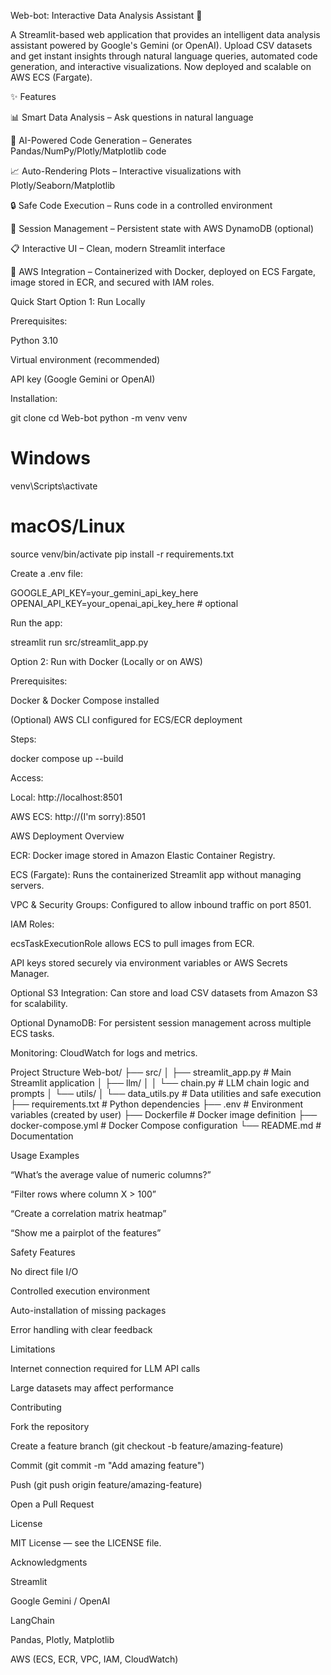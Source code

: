 Web-bot: Interactive Data Analysis Assistant 🤖

A Streamlit-based web application that provides an intelligent data analysis assistant powered by Google's Gemini (or OpenAI). Upload CSV datasets and get instant insights through natural language queries, automated code generation, and interactive visualizations. Now deployed and scalable on AWS ECS (Fargate).

✨ Features

📊 Smart Data Analysis – Ask questions in natural language

🤖 AI-Powered Code Generation – Generates Pandas/NumPy/Plotly/Matplotlib code

📈 Auto-Rendering Plots – Interactive visualizations with Plotly/Seaborn/Matplotlib

🔒 Safe Code Execution – Runs code in a controlled environment

💾 Session Management – Persistent state with AWS DynamoDB (optional)

📋 Interactive UI – Clean, modern Streamlit interface

🚀 AWS Integration – Containerized with Docker, deployed on ECS Fargate, image stored in ECR, and secured with IAM roles.

Quick Start
Option 1: Run Locally

Prerequisites:

Python 3.10

Virtual environment (recommended)

API key (Google Gemini or OpenAI)

Installation:

git clone <repo-url>
cd Web-bot
python -m venv venv
# Windows
venv\Scripts\activate
# macOS/Linux
source venv/bin/activate
pip install -r requirements.txt


Create a .env file:

GOOGLE_API_KEY=your_gemini_api_key_here
OPENAI_API_KEY=your_openai_api_key_here # optional


Run the app:

streamlit run src/streamlit_app.py

Option 2: Run with Docker (Locally or on AWS)

Prerequisites:

Docker & Docker Compose installed

(Optional) AWS CLI configured for ECS/ECR deployment

Steps:

docker compose up --build


Access:

Local: http://localhost:8501

AWS ECS: http://(I'm sorry):8501

AWS Deployment Overview

ECR: Docker image stored in Amazon Elastic Container Registry.

ECS (Fargate): Runs the containerized Streamlit app without managing servers.

VPC & Security Groups: Configured to allow inbound traffic on port 8501.

IAM Roles:

ecsTaskExecutionRole allows ECS to pull images from ECR.

API keys stored securely via environment variables or AWS Secrets Manager.

Optional S3 Integration: Can store and load CSV datasets from Amazon S3 for scalability.

Optional DynamoDB: For persistent session management across multiple ECS tasks.

Monitoring: CloudWatch for logs and metrics.

Project Structure
Web-bot/
├── src/
│   ├── streamlit_app.py       # Main Streamlit application
│   ├── llm/
│   │   └── chain.py           # LLM chain logic and prompts
│   └── utils/
│       └── data_utils.py      # Data utilities and safe execution
├── requirements.txt           # Python dependencies
├── .env                       # Environment variables (created by user)
├── Dockerfile                 # Docker image definition
├── docker-compose.yml         # Docker Compose configuration
└── README.md                  # Documentation

Usage Examples

“What’s the average value of numeric columns?”

“Filter rows where column X > 100”

“Create a correlation matrix heatmap”

“Show me a pairplot of the features”

Safety Features

No direct file I/O

Controlled execution environment

Auto-installation of missing packages

Error handling with clear feedback

Limitations

Internet connection required for LLM API calls

Large datasets may affect performance

Contributing

Fork the repository

Create a feature branch (git checkout -b feature/amazing-feature)

Commit (git commit -m "Add amazing feature")

Push (git push origin feature/amazing-feature)

Open a Pull Request

License

MIT License — see the LICENSE file.

Acknowledgments

Streamlit

Google Gemini / OpenAI

LangChain

Pandas, Plotly, Matplotlib

AWS (ECS, ECR, VPC, IAM, CloudWatch)
